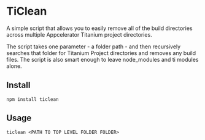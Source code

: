 TiClean
=======

A simple script that allows you to easily remove all of the build directories across multiple Appcelerator Titanium project directories.

The script takes one parameter - a folder path - and then recursively searches that folder for Titanium Project directories and removes any build files. The script is also smart enough to leave node_modules and ti modules alone.


Install
-------

~~~
npm install ticlean
~~~

Usage
-----

~~~
ticlean <PATH TO TOP LEVEL FOLDER FOLDER>
~~~
